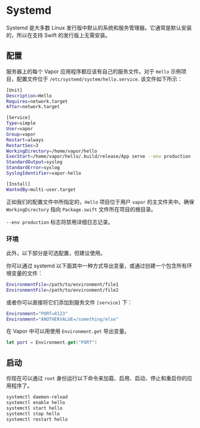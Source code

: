 # Systemd

Systemd 是大多数 Linux 发行版中默认的系统和服务管理器。它通常是默认安装的，所以在支持 Swift 的发行版上无需安装。

## 配置

服务器上的每个 Vapor 应用程序都应该有自己的服务文件。对于 `Hello` 示例项目，配置文件位于 `/etc/systemd/system/hello.service`. 该文件如下所示：

```sh
[Unit]
Description=Hello
Requires=network.target
After=network.target

[Service]
Type=simple
User=vapor
Group=vapor
Restart=always
RestartSec=3
WorkingDirectory=/home/vapor/hello
ExecStart=/home/vapor/hello/.build/release/App serve --env production
StandardOutput=syslog
StandardError=syslog
SyslogIdentifier=vapor-hello

[Install]
WantedBy=multi-user.target
```

正如我们的配置文件中所指定的，`Hello` 项目位于用户 `vapor` 的主文件夹中。确保 `WorkingDirectory` 指向 `Package.swift` 文件所在项目的根目录。

`--env production` 标志将禁用详细日志记录。

### 环境

此外，以下部分是可选配置，但建议使用。

你可以通过 systemd 以下面其中一种方式导出变量，或通过创建一个包含所有环境变量的文件：

```sh
EnvironmentFile=/path/to/environment/file1
EnvironmentFile=/path/to/environment/file2
```

或者你可以直接将它们添加到服务文件 `[service]` 下：

```sh
Environment="PORT=8123"
Environment="ANOTHERVALUE=/something/else"
```

在 Vapor 中可以用使用 `Environment.get` 导出变量。

```swift
let port = Environment.get("PORT")
```

## 启动

你现在可以通过 `root` 身份运行以下命令来加载、启用、启动、停止和重启你的应用程序了。

```sh
systemctl daemon-reload
systemctl enable hello
systemctl start hello
systemctl stop hello
systemctl restart hello
```
